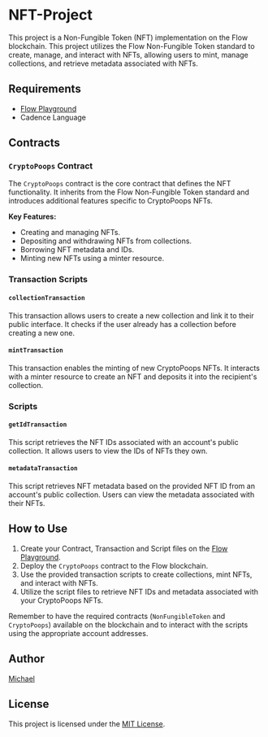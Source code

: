 # NFT-Project

This project is a Non-Fungible Token (NFT) implementation on the Flow blockchain. This project utilizes the Flow Non-Fungible Token standard to create, manage, and interact with NFTs, allowing users to mint, manage collections, and retrieve metadata associated with NFTs.

## Requirements

- [Flow Playground](https://play.flow.com/)
- Cadence Language

## Contracts

### `CryptoPoops` Contract

The `CryptoPoops` contract is the core contract that defines the NFT functionality. It inherits from the Flow Non-Fungible Token standard and introduces additional features specific to CryptoPoops NFTs.

**Key Features:**

- Creating and managing NFTs.
- Depositing and withdrawing NFTs from collections.
- Borrowing NFT metadata and IDs.
- Minting new NFTs using a minter resource.

### Transaction Scripts

#### `collectionTransaction`

This transaction allows users to create a new collection and link it to their public interface. It checks if the user already has a collection before creating a new one.

#### `mintTransaction`

This transaction enables the minting of new CryptoPoops NFTs. It interacts with a minter resource to create an NFT and deposits it into the recipient's collection.

### Scripts

#### `getIdTransaction`

This script retrieves the NFT IDs associated with an account's public collection. It allows users to view the IDs of NFTs they own.

#### `metadataTransaction`

This script retrieves NFT metadata based on the provided NFT ID from an account's public collection. Users can view the metadata associated with their NFTs.

## How to Use

1. Create your Contract, Transaction and Script files on the [Flow Playground](https://play.flow.com/).
2. Deploy the `CryptoPoops` contract to the Flow blockchain.
3. Use the provided transaction scripts to create collections, mint NFTs, and interact with NFTs.
4. Utilize the script files to retrieve NFT IDs and metadata associated with your CryptoPoops NFTs.

Remember to have the required contracts (`NonFungibleToken` and `CryptoPoops`) available on the blockchain and to interact with the scripts using the appropriate account addresses.

## Author

[Michael](https://github.com/m-azra3l)

## License

This project is licensed under the [MIT License](LICENSE).
